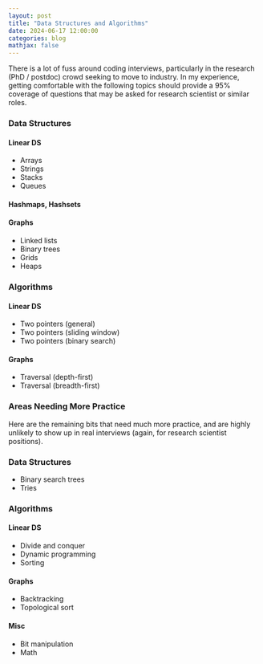 ```yaml
---
layout: post
title: "Data Structures and Algorithms"
date: 2024-06-17 12:00:00
categories: blog
mathjax: false
---
```


There is a lot of fuss around coding interviews, particularly in the research (PhD / postdoc) crowd seeking to move to industry. In my experience, getting comfortable with the following topics should provide a 95% coverage of questions that may be asked for research scientist or similar roles.

### Data Structures

#### Linear DS
- Arrays
- Strings
- Stacks
- Queues

#### Hashmaps, Hashsets

#### Graphs
- Linked lists
- Binary trees
- Grids
- Heaps

### Algorithms

#### Linear DS
- Two pointers (general)
- Two pointers (sliding window)
- Two pointers (binary search)

#### Graphs
- Traversal (depth-first)
- Traversal (breadth-first)

### Areas Needing More Practice

Here are the remaining bits that need much more practice, and are highly unlikely to show up in real interviews (again, for research scientist positions).

### Data Structures

- Binary search trees
- Tries

### Algorithms

#### Linear DS
- Divide and conquer
- Dynamic programming
- Sorting

#### Graphs
- Backtracking
- Topological sort

#### Misc
- Bit manipulation
- Math
